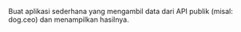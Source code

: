 Buat aplikasi sederhana yang mengambil data dari API publik (misal: dog.ceo) dan menampilkan hasilnya.
